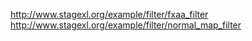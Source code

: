 <http://www.stagexl.org/example/filter/fxaa_filter>  
<http://www.stagexl.org/example/filter/normal_map_filter>
